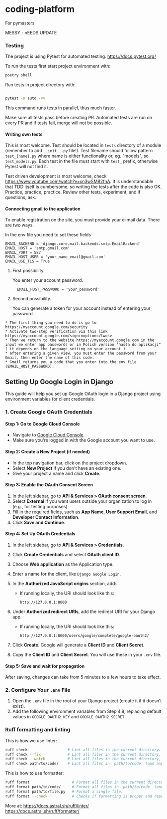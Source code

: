 # coding-platform
For pymasters

MESSY - nEEDS UPDATE


### Testing

The project is using Pytest for automated testing. https://docs.pytest.org/

To run the tests first start project environment with:

```bash
poetry shell
```

Run tests in project directory with:

```bash

pytest -n auto -vv
```
This command runs tests in parallel, thus much faster.

Make sure all tests pass before creating PR. Automated tests are run on every PR and if tests fail, merge will not be possible.

#### Writing own tests

This is most welcome. Test should be located in `tests` directory of a module (remember to add `__init__.py` file!). 
Test filename should follow pattern `test_{name}.py` where name is either functionality or, eg. "models", so `test_models.py`.
Each test in the file must start with `test_` prefix, otherwise Pytest will not find it. 

Test driven development is most welcome, check https://www.youtube.com/watch?v=xn3wSM82fnA. It is understandable that TDD itself 
is cumbersome, so writing the tests after the code is also OK. Practice, practice, practice. Review other tests, experiment, and if questions, ask. 


#### Connecting gmail to the application

To enable registration on the site, you must provide your e-mail data. There are two ways.

In the env file you need to set these fields
   ```
   EMAIL_BACKEND = 'django.core.mail.backends.smtp.EmailBackend'
   EMAIL_HOST = 'smtp.gmail.com'
   EMAIL_PORT = 587
   EMAIL_HOST_USER = 'your_name_email@gmail.com'
   EMAIL_USE_TLS = True
   ```

1. First possibility.

   You enter your account password.

   ```
     EMAIL_HOST_PASSWORD = 'your_password'
   ```
2.  Second possibility.

      You can generate a token for your account instead of entering your password.
   

   ```
  * The first thing you need to do is go to https://myaccount.google.com/security
  * Activate two-step verification via this link https://myaccount.google.com/signinoptions/twosv
  * Then we return to the website https://myaccount.google.com in the input we enter app passwords or in Polish version "hasła do aplikacji" ( it depends on the language setting on your account )
  * after entering a given view, you must enter the password from your Gmail, then enter the name of this code.
  * Gmail returns you a code that you enter into the env file (EMAIL_HOST_PASSWORD).
   ```

## Setting Up Google Login in Django

This guide will help you set up Google OAuth login in a Django project using environment variables for client credentials.

### 1. Create Google OAuth Credentials

#### Step 1: Go to Google Cloud Console

- Navigate to [Google Cloud Console](https://console.cloud.google.com/).
- Make sure you're logged in with the Google account you want to use.

#### Step 2: Create a New Project (if needed)

- In the top navigation bar, click on the project dropdown.
- Select **New Project** if you don't have an existing one.
- Give your project a name and click **Create**.

#### Step 3: Enable the OAuth Consent Screen

1. In the left sidebar, go to **API & Services > OAuth consent screen**.
2. Select **External** if you want users outside your organization to log in (e.g., for testing purposes).
3. Fill in the required fields, such as **App Name**, **User Support Email**, and **Developer Contact Information**.
4. Click **Save and Continue**.

#### Step 4: Set Up OAuth Credentials

1. In the left sidebar, go to **API & Services > Credentials**.
2. Click **Create Credentials** and select **OAuth client ID**.
3. Choose **Web application** as the Application type.
4. Enter a name for the client, like `Django Google Login`.
5. In the **Authorized JavaScript origins** section, add:.

   - If running locally, the URI should look like this:
     ```
     http://127.0.0.1:8000
     ```
6. Under **Authorized redirect URIs**, add the redirect URI for your Django app.

   - If running locally, the URI should look like this:
     ```
     http://127.0.0.1:8000/users/google/complete/google-oauth2/
     ```
   
7. Click **Create**. Google will generate a **Client ID** and **Client Secret**.

8. Copy the **Client ID** and **Client Secret**. You will use these in your `.env` file.

#### Step 5: Save and wait for propagation

After saving, changes can take from 5 minutes to a few hours to take effect.

### 2. Configure Your `.env` File

1. Open the `.env` file in the root of your Django project (create it if it doesn’t exist).
2. Add the following environment variables from Step 4.8, replacing default values in `GOOGLE_OAUTH2_KEY` and `GOOGLE_OAUTH2_SECRET`.


### Ruff formatting and linting

This is how we use linter:
```bash
ruff check                  # Lint all files in the current directory.
ruff check --fix            # Lint all files in the current directory, and fix any fixable errors.
ruff check --watch          # Lint all files in the current directory, and re-lint on change.
ruff check path/to/code/    # Lint all files in `path/to/code` (and any subdirectories).
```


This is how to use formatter:
```bash
ruff format                   # Format all files in the current directory.
ruff format path/to/code/     # Format all files in `path/to/code` (and any subdirectories).
ruff format path/to/file.py   # Format a single file.
ruff format --check           # Checks if formatting is proper and reports violations. Does not change files.
```

More at:
https://docs.astral.sh/ruff/linter/
https://docs.astral.sh/ruff/formatter/
